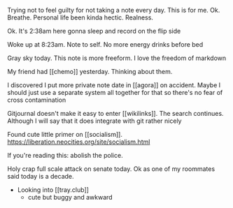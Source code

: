 Trying not to feel guilty for not taking a note every day. This is for me. Ok. Breathe. Personal life been kinda hectic. Realness. 

Ok. It's 2:38am here gonna sleep and record on the flip side

Woke up at 8:23am. Note to self. No more energy drinks before bed

Gray sky today. This note is more freeform. I love the freedom of markdown

My friend had [[chemo]] yesterday. Thinking about them. 

I discovered I put more private note date in [[agora]] on accident. Maybe I should just use a separate system all together for that so there's no fear of cross contamination

Gitjournal doesn't make it easy to enter [[wikilinks]]. The search continues. Although I will say that it does integrate with git rather nicely

Found cute little primer on [[socialism]]. https://liberation.neocities.org/site/socialism.html

If you're reading this: abolish the police.

Holy crap full scale attack on senate today. Ok as one of my roommates said today is a decade.

-	Looking into [[tray.club]]
	-	cute but buggy and awkward
	